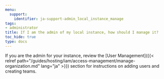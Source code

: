 ```yaml
---
menu:
  support:
    identifier: ja-support-admin_local_instance_manage
tags:
- administrator
title: If I am the admin of my local instance, how should I manage it?
toc_hide: true
type: docs
---
```


If you are the admin for your instance, review the [User Management]({{< relref path="/guides/hosting/iam/access-management/manage-organization.md" lang="ja" >}}) section for instructions on adding users and creating teams.